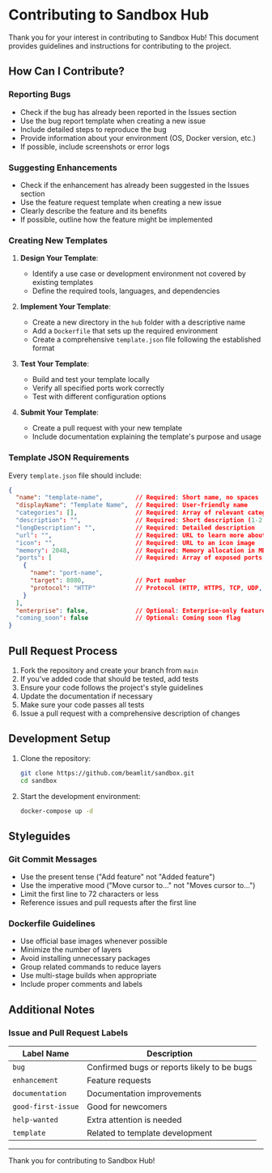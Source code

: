 # Contributing to Sandbox Hub

Thank you for your interest in contributing to Sandbox Hub! This document provides guidelines and instructions for contributing to the project.

## How Can I Contribute?

### Reporting Bugs

- Check if the bug has already been reported in the Issues section
- Use the bug report template when creating a new issue
- Include detailed steps to reproduce the bug
- Provide information about your environment (OS, Docker version, etc.)
- If possible, include screenshots or error logs

### Suggesting Enhancements

- Check if the enhancement has already been suggested in the Issues section
- Use the feature request template when creating a new issue
- Clearly describe the feature and its benefits
- If possible, outline how the feature might be implemented

### Creating New Templates

1. **Design Your Template**:
   - Identify a use case or development environment not covered by existing templates
   - Define the required tools, languages, and dependencies

2. **Implement Your Template**:
   - Create a new directory in the `hub` folder with a descriptive name
   - Add a `Dockerfile` that sets up the required environment
   - Create a comprehensive `template.json` file following the established format

3. **Test Your Template**:
   - Build and test your template locally
   - Verify all specified ports work correctly
   - Test with different configuration options

4. **Submit Your Template**:
   - Create a pull request with your new template
   - Include documentation explaining the template's purpose and usage

### Template JSON Requirements

Every `template.json` file should include:

```json
{
  "name": "template-name",         // Required: Short name, no spaces
  "displayName": "Template Name",  // Required: User-friendly name
  "categories": [],                // Required: Array of relevant categories
  "description": "",               // Required: Short description (1-2 sentences)
  "longDescription": "",           // Required: Detailed description
  "url": "",                       // Required: URL to learn more about the technology
  "icon": "",                      // Required: URL to an icon image
  "memory": 2048,                  // Required: Memory allocation in MB
  "ports": [                       // Required: Array of exposed ports
    {
      "name": "port-name",
      "target": 8080,              // Port number
      "protocol": "HTTP"           // Protocol (HTTP, HTTPS, TCP, UDP, tls)
    }
  ],
  "enterprise": false,             // Optional: Enterprise-only feature flag
  "coming_soon": false             // Optional: Coming soon flag
}
```

## Pull Request Process

1. Fork the repository and create your branch from `main`
2. If you've added code that should be tested, add tests
3. Ensure your code follows the project's style guidelines
4. Update the documentation if necessary
5. Make sure your code passes all tests
6. Issue a pull request with a comprehensive description of changes

## Development Setup

1. Clone the repository:
   ```bash
   git clone https://github.com/beamlit/sandbox.git
   cd sandbox
   ```

2. Start the development environment:
   ```bash
   docker-compose up -d
   ```

## Styleguides

### Git Commit Messages

- Use the present tense ("Add feature" not "Added feature")
- Use the imperative mood ("Move cursor to..." not "Moves cursor to...")
- Limit the first line to 72 characters or less
- Reference issues and pull requests after the first line

### Dockerfile Guidelines

- Use official base images whenever possible
- Minimize the number of layers
- Avoid installing unnecessary packages
- Group related commands to reduce layers
- Use multi-stage builds when appropriate
- Include proper comments and labels

## Additional Notes

### Issue and Pull Request Labels

| Label Name | Description |
|------------|-------------|
| `bug` | Confirmed bugs or reports likely to be bugs |
| `enhancement` | Feature requests |
| `documentation` | Documentation improvements |
| `good-first-issue` | Good for newcomers |
| `help-wanted` | Extra attention is needed |
| `template` | Related to template development |

---

Thank you for contributing to Sandbox Hub!